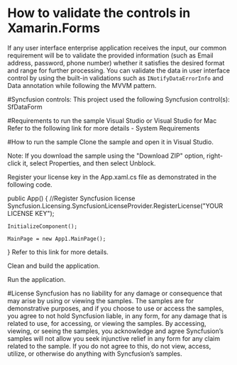 # How to validate the controls in Xamarin.Forms
If any user interface enterprise application receives the input, our common requirement will be to validate the provided information (such as Email address, password, phone number) whether it satisfies the desired format and range for further processing. You can validate the data in user interface control by using the built-in validations such as `INotifyDataErrorInfo` and Data annotation while following the MVVM pattern.

#Syncfusion controls:
This project used the following Syncfusion control(s):
SfDataForm

#Requirements to run the sample
Visual Studio or Visual Studio for Mac
Refer to the following link for more details - System Requirements

#How to run the sample
Clone the sample and open it in Visual Studio.

Note: If you download the sample using the "Download ZIP" option, right-click it, select Properties, and then select Unblock.

Register your license key in the App.xaml.cs file as demonstrated in the following code.

 public App()
 {
 	//Register Syncfusion license
 	Syncfusion.Licensing.SyncfusionLicenseProvider.RegisterLicense("YOUR LICENSE KEY");

 	InitializeComponent();

 	MainPage = new App1.MainPage();
 }
Refer to this link for more details.

Clean and build the application.

Run the application.

#License
Syncfusion has no liability for any damage or consequence that may arise by using or viewing the samples. The samples are for demonstrative purposes, and if you choose to use or access the samples, you agree to not hold Syncfusion liable, in any form, for any damage that is related to use, for accessing, or viewing the samples. By accessing, viewing, or seeing the samples, you acknowledge and agree Syncfusion’s samples will not allow you seek injunctive relief in any form for any claim related to the sample. If you do not agree to this, do not view, access, utilize, or otherwise do anything with Syncfusion’s samples.
